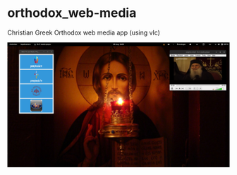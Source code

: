 # orthodox_web-media
Christian Greek Orthodox web media app (using vlc)

![app](https://github.com/rizitis/orthodox_web-media/blob/main/image.png)
